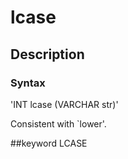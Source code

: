 # lcase
## Description
### Syntax

'INT lcase (VARCHAR str)'


Consistent with `lower'.

##keyword
LCASE
